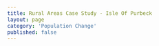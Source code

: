 ```yaml
---
title: Rural Areas Case Study - Isle Of Purbeck
layout: page
category: 'Population Change'
published: false
---
```

